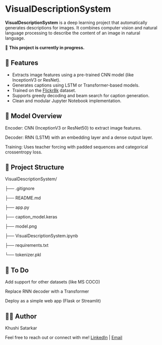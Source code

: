 # VisualDescriptionSystem

**VisualDescriptionSystem** is a deep learning project that automatically generates descriptions for images. It combines computer vision and natural language processing to describe the content of an image in natural language.

🚧 **This project is currently in progress.**

## 📌 Features

- Extracts image features using a pre-trained CNN model (like InceptionV3 or ResNet).
- Generates captions using LSTM or Transformer-based models.
- Trained on the [Flickr8k](https://www.kaggle.com/datasets/adityajn105/flickr8k) dataset.
- Supports greedy decoding and beam search for caption generation.
- Clean and modular Jupyter Notebook implementation.


## 🧠 Model Overview
Encoder: CNN (InceptionV3 or ResNet50) to extract image features.

Decoder: RNN (LSTM) with an embedding layer and a dense output layer.

Training: Uses teacher forcing with padded sequences and categorical crossentropy loss.

## 📁 Project Structure
VisualDescriptionSystem/

├── .gitignore

├── README.md

├── app.py 

├── caption_model.keras

├── model.png

├── VisualDescriptionSystem.ipynb  

├── requirements.txt

└── tokenizer.pkl

## 🧪 To Do
Add support for other datasets (like MS COCO)

Replace RNN decoder with a Transformer

Deploy as a simple web app (Flask or Streamlit)

## 🙋‍♀️ Author
Khushi Satarkar

Feel free to reach out or connect with me!
 [LinkedIn](https://www.linkedin.com/in/khushi-satarkar-039056254/) | [Email](mailto:khushisatarkar24@gmail.com)
